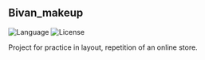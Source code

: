 ## Bivan_makeup
![Language](https://img.shields.io/badge/language-HTML+CSS%20-orange)
![License](https://img.shields.io/badge/license-MIT-green)

Project for practice in layout, repetition of an online store.
